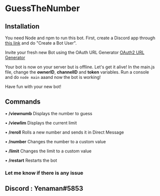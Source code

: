 # GuessTheNumber
## Installation

You need Node and npm to run this bot.
First, create a Discord app through [this link](https://discordapp.com/developers/applications/me) and do "Create a Bot User".

Invite your fresh new Bot using the OAuth URL Generator [OAuth2 URL Generator](https://discordapi.com/permissions.html)

Your bot is now on your server but is offline. Let's get it alive!
In the main.js file, change the **ownerID**, **channelID** and **token** variables.
Run a console and do `node main` aaand now the bot is working!

Have fun with your new bot!

## Commands
• **/viewnumb** Displays the number to guess

• **/viewlim** Displays the current limit

• **/reroll** Rolls a new number and sends it in Direct Message

• **/number** Changes the number to a custom value

• **/limit** Changes the limit to a custom value

• **/restart** Restarts the bot

### Let me know if there is any issue
## Discord : Yenaman#5853
